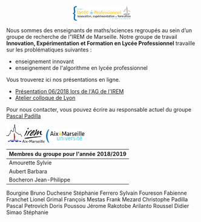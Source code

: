 <div style="text-align:center"><img src="./res/fig-logo-ineflp.png" width="30%"></div>

Nous sommes des enseignants de maths/sciences regroupés au sein
d’un groupe de recherche de l”IREM de Marseille.
Notre groupe de travail **Innovation, Expérimentation et Formation
en Lycée Professionnel** travaille sur les problématiques suivantes :

* enseignement innovant
* enseignement de l'algorithme en lycée professionnel

Vous trouverez ici nos présentations en ligne.

* [Présentation 06/2018 lors de l'AG de l'IREM](./2018_ag/)
* [Atelier colloque de Lyon](./2018_colloqueLyon/)

Pour nous contacter, vous pouvez écrire au responsable actuel du groupe
[Pascal Padilla](mailto://irem.p@dilla.fr?subject=ContactGithub)

<img src="./res/logo-irem.jpg" width="20%">

<img src="./res/amu.png" width="20%">

|Membres du groupe pour l'année 2018/2019|
|--------------------------------------------|
| Amourette	Sylvie |
| Aubert	Barbara |
| Bocheron	Jean-Philippe |

Bourgine	Bruno 
Duchesne	Stéphanie 
Ferrero	Sylvain 
Foureson	Fabienne 
Franchet	Lionel 
Grimal	François 
Mestas	Frank
Mezard	Christophe 
Padilla	Pascal 
Petrovich	Doris 
Poussou	Jérome 
Rakotobe	Arilanto
Roussel	Didier 
Simao	Stéphanie 
